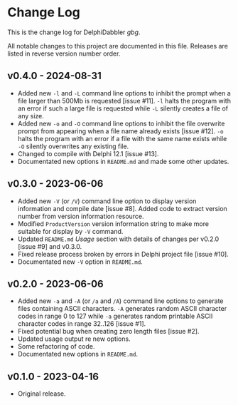 # Change Log

This is the change log for DelphiDabbler _gbg_.

All notable changes to this project are documented in this file. Releases are listed in reverse version number order.

## v0.4.0 - 2024-08-31

* Added new `-l` and `-L` command line options to inhibit the prompt when a file larger than 500Mb is requested [issue #11]. `-l` halts the program with an error if such a large file is requested while `-L` silently creates a file of any size.
* Added new `-o` and `-O` command line options to inhibit the file overwrite prompt from appearing when a file name already exists [issue #12]. `-o` halts the program with an error if a file with the same name exists while `-O` silently overwrites any existing file. 
* Changed to compile with Delphi 12.1 [issue #13].
* Documentated new options in `README.md` and made some other updates.

## v0.3.0 - 2023-06-06

* Added new `-V` (or `/V`) command line option to display version information and compile date [issue #8]. Added code to extract version number from version information resource.
* Modified `ProductVersion` version information string to make more suitable for display by `-V` command.
* Updated `README.md` _Usage_ section with details of changes per v0.2.0 [issue #9] and v0.3.0.
* Fixed release process broken by errors in Delphi project file [issue #10].
* Documentated new `-V` option in `README.md`.

## v0.2.0 - 2023-06-06

* Added new `-a` and `-A` (or `/a` and `/A`) command line options to generate files containing ASCII characters. `-A` generates random ASCII character codes in range 0 to 127 while `-a` generates random printable ASCII character codes in range 32..126 [issue #1].
* Fixed potential bug when creating zero length files [issue #2].
* Updated usage output re new options.
* Some refactoring of code.
* Documentated new options in `README.md`.

## v0.1.0 - 2023-04-16

* Original release.
